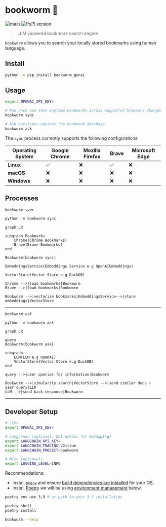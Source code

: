 # bookworm 📖

[![main](https://github.com/kiran94/bookworm/actions/workflows/main.yml/badge.svg)](https://github.com/kiran94/bookworm/actions/workflows/main.yml) [![PyPI version](https://badge.fury.io/py/bookworm_genai.svg)](https://badge.fury.io/py/bookworm_genai)

> LLM-powered bookmark search engine

`bookworm` allows you to search your locally stored bookmarks using human language.

## Install

```bash
python -m pip install bookworm_genai
```

## Usage

```bash
export OPENAI_API_KEY=

# Run once and then anytime bookmarks across supported browsers changes
bookworm sync

# Ask questions against the bookmark database
bookworm ask
```

The `sync` process currently supports the following configurations:

| Operating System | Google Chrome | Mozilla Firefox | Brave | Microsoft Edge |
| ------------------ | --------------- | ----------------- | ------- | ---------------- |
| **Linux**          | ✅              | ❌                | ✅      | ❌               |
| **macOS**          | ❌              | ❌                | ❌      | ❌               |
| **Windows**        | ❌              | ❌                | ❌      | ❌               |

## Processes

*`bookworm sync`*

```python
python -m bookworm sync
```

```mermaid
graph LR

subgraph Bookmarks
    Chrome(Chrome Bookmarks)
    Brave(Brave Bookmarks)
end

Bookworm(bookworm sync)

EmbeddingsService(Embeddings Service e.g OpenAIEmbeddings)

VectorStore(Vector Store e.g DuckDB)

Chrome -->|load bookmarks|Bookworm
Brave -->|load bookmarks|Bookworm

Bookworm -->|vectorize bookmarks|EmbeddingsService-->|store embeddings|VectorStore
```

---

*`bookworm ask`*

```python
python -m bookworm ask
```

```mermaid
graph LR

query
Bookworm(bookworm ask)

subgraph _
    LLM(LLM e.g OpenAI)
    VectorStore(Vector Store e.g DuckDB)
end

query -->|user queries for information|Bookworm

Bookworm -->|simularity search|VectorStore -->|send similar docs + user query|LLM
LLM -->|send back response|Bookworm
```

---

## Developer Setup

```bash
# LLMs
export OPENAI_API_KEY=

# Langchain (optional, but useful for debugging)
export LANGCHAIN_API_KEY=
export LANGCHAIN_TRACING_V2=true
export LANGCHAIN_PROJECT=bookworm

# Misc (optional)
export LOGGING_LEVEL=INFO
```

Recommendations:

- Install [`pyenv`](https://github.com/pyenv/pyenv?tab=readme-ov-file#installation) and ensure [build dependencies are installed](https://github.com/pyenv/pyenv?tab=readme-ov-file#install-python-build-dependencies) for your OS.
- Install [Poetry](https://python-poetry.org/docs/) we will be using [environment management](https://python-poetry.org/docs/managing-environments/) below.


```bash
poetry env use 3.9 # or path to your 3.9 installation

poetry shell
poetry install

bookworm --help
```
